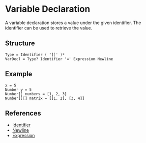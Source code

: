 # Variable Declaration

A variable declaration stores a value under the given identifier. The identifier can be used to retrieve the value.

## Structure
```grammar
Type = Identifier ( '[]' )*
VarDecl = Type? Identifier '=' Expression Newline
```

## Example
```syntek
x = 5
Number y = 5
Number[] numbers = [1, 2, 3]
Number[][] matrix = [[1, 2], [3, 4]]
```

## References
- [Identifier](/spec/grammar/lexical-grammar.html#identifiers)
- [Newline](/spec/grammar/lexical-grammar.html#newline)
- [Expression](/spec/grammar/expressions/)
